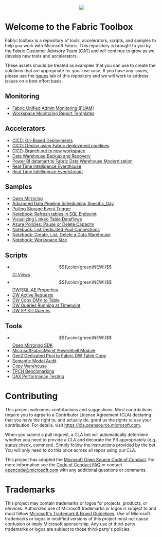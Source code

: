 <p align="center">
  <img src="./media/Fabric.svg" />
</p>

# Welcome to the Fabric Toolbox

Fabric toolbox is a repository of tools, accelerators, scripts, and samples to help you work with Microsoft Fabric. This repository is brought to you by the Fabric Customer Advisory Team (CAT) and will continue to grow as we develop new tools and accelerators.  

These assets should be treated as examples that you can use to create the solutions that are appropriate for your use case. If you have any issues, please use the [issues](https://github.com/microsoft/fabric-toolbox/issues) tab of this repository and we will work to address issues on a best effort basis. 

## Monitoring
- [Fabric Unified Admin Monitoring (FUAM)](./monitoring/fabric-unified-admin-monitoring)
- [Workspace Monitoring Report Templates](./monitoring/workspace-monitoring-dashboards)

## Accelerators
- [CICD: Git-Based Deployments](./accelerators/CICD/Git-based-deployments)
- [CICD: Deploy using Fabric deployment pipelines](./accelerators/CICD/Deploy-using-Fabric-deployment-pipelines)
- [CICD: Branch out to new workspace](./accelerators/CICD/Branch-out-to-new-workspace)
- [Data Warehouse Backup and Recovery](./accelerators/data-warehouse-backup-and-recovery)
- [Power BI datamart to Fabric Data Warehouse Modernization](./accelerators/power-bi-to-fabric-data-warehouse-modernization)
- [Real Time Intelligence Eventhouse](./accelerators/real-time-intelligence_eventhouse)
- [Real Time Intelligence Eventstream](./accelerators/real-time-intelligence_eventstream)

## Samples
- [Open Mirroring](./samples/open-mirroring)
- [Advanced Data Pipeline Scheduleing Specific_Day](./samples/Advanced_Data_Pipeline_Scheduleing_Specific_Day)
- [Polling Storage Event Trigger](./samples/polling-storage-even-trigger)
- [Notebook: Refresh tables in SQL Endpoint](./samples/notebook-refresh-tables-in-sql-endpoint)
- [Visualizing Linked Table Dataflows](./samples/visualizing-linked-table-dataflows)
- [Azure Policies: Pause or Delete Capacity](./samples/azure-policy)
- [Notebook: List Dedicated Pool Connections](./samples/notebook-list-dedicated-pool-connections)
- [Notebook: Create, List, Delete a Data Warehouse](./samples/notebook-create-list-delete-warehouse)
- [Notebook: Workspace Size](./samples/notebook-workspace-size)

## Scripts
- $${\color{green}NEW!}$$ [CI Views](./scripts/dw-ci-views)
- $${\color{green}NEW!}$$ [DW/SQL AE Properties](./scripts/dw-properties)
- [DW Active Requests](./scripts/dw-active-requests)
- [DW Copy DMV to Table](./scripts/dw-copy-dmv-to-table)
- [DW Queries Running at Timepoint](./scripts/dw-queries-running-at-timepoint)
- [DW SP Kill Queries](./scripts/dw-sp-kill-queries)

## Tools
- $${\color{green}NEW!}$$ [Open Mirroring SDK](./tools/OpenMirroringPythonSDK)
- [MicrosoftFabricMgmt PowerShell Module](./tools/MicrosoftFabricMgmt)
- [Gen2 Dedicated Pool to Fabric DW Table Copy](./tools/Gen2toFabricDW)
- [Semantic Model Audit](./tools/SemanticModelAudit)
- [Copy Warehouse](./tools/copy-warehouse)
- [TPCH Benchmarking](./tools/tpch-benchmarking)
- [DAX Performance Testing](./tools/DAXPerformanceTesting)


# Contributing

This project welcomes contributions and suggestions.  Most contributions require you to agree to a
Contributor License Agreement (CLA) declaring that you have the right to, and actually do, grant us
the rights to use your contribution. For details, visit https://cla.opensource.microsoft.com.

When you submit a pull request, a CLA bot will automatically determine whether you need to provide
a CLA and decorate the PR appropriately (e.g., status check, comment). Simply follow the instructions
provided by the bot. You will only need to do this once across all repos using our CLA.

This project has adopted the [Microsoft Open Source Code of Conduct](https://opensource.microsoft.com/codeofconduct/).
For more information see the [Code of Conduct FAQ](https://opensource.microsoft.com/codeofconduct/faq/) or
contact [opencode@microsoft.com](mailto:opencode@microsoft.com) with any additional questions or comments.

# Trademarks

This project may contain trademarks or logos for projects, products, or services. Authorized use of Microsoft 
trademarks or logos is subject to and must follow 
[Microsoft's Trademark & Brand Guidelines](https://www.microsoft.com/en-us/legal/intellectualproperty/trademarks/usage/general).
Use of Microsoft trademarks or logos in modified versions of this project must not cause confusion or imply Microsoft sponsorship.
Any use of third-party trademarks or logos are subject to those third-party's policies.
